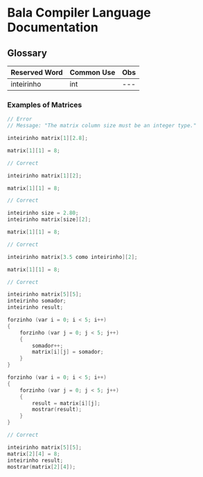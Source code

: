 # Bala Compiler Language Documentation 

## Glossary

| Reserved Word | Common Use | Obs |
|--- |--- |--- |
| inteirinho | int | --- |


### Examples of Matrices

```cpp
// Error
// Message: "The matrix column size must be an integer type."

inteirinho matrix[1][2.8];

matrix[1][1] = 8;
```

```cpp
// Correct

inteirinho matrix[1][2];

matrix[1][1] = 8;
```


```cpp
// Correct

inteirinho size = 2.80;
inteirinho matrix[size][2];

matrix[1][1] = 8;
```


```cpp
// Correct

inteirinho matrix[3.5 como inteirinho][2];

matrix[1][1] = 8;
```


```cpp
// Correct

inteirinho matrix[5][5];
inteirinho somador;
inteirinho result;

forzinho (var i = 0; i < 5; i++)
{
    forzinho (var j = 0; j < 5; j++)
    {
        somador++;
        matrix[i][j] = somador;
    }
}

forzinho (var i = 0; i < 5; i++)
{
    forzinho (var j = 0; j < 5; j++)
    {
        result = matrix[i][j];
        mostrar(result);
    }
}
```

```cpp
// Correct

inteirinho matrix[5][5];
matrix[2][4] = 8;
inteirinho result;
mostrar(matrix[2][4]);
```
